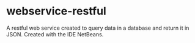 # webservice-restful

A restful web service created to query data in a database and return it in JSON.
Created with the IDE NetBeans.
